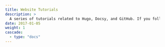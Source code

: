 ```yaml
---
title: Website Tutorials
description: >
  A series of tutorials related to Hugo, Docsy, and GitHub. If you follow, along by the end of it you should have a fully working website!
date: 2017-01-05
weight: 1
cascade:
  - type: "docs"
---
```

